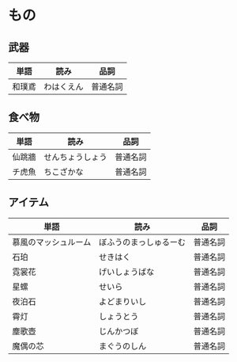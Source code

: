 # もの

## 武器

|単語|読み|品詞|
|---|---|---|
|和璞鳶|わはくえん|普通名詞|

## 食べ物

|単語|読み|品詞|
|---|---|---|
|仙跳牆|せんちょうしょう|普通名詞|
|チ虎魚|ちこざかな|普通名詞|

## アイテム

|単語|読み|品詞|
|---|---|---|
|慕風のマッシュルーム|ぼふうのまっしゅるーむ|普通名詞|
|石珀|せきはく|普通名詞|
|霓裳花|げいしょうばな|普通名詞|
|星螺|せいら|普通名詞|
|夜泊石|よどまりいし|普通名詞|
|霄灯|しょうとう|普通名詞|
|塵歌壺|じんかつぼ|普通名詞|
|魔偶の芯|まぐうのしん|普通名詞|